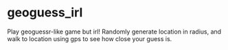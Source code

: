 # geoguess_irl

Play geoguessr-like game but irl!
Randomly generate location in radius, and walk to location using gps to see how close your guess is.
